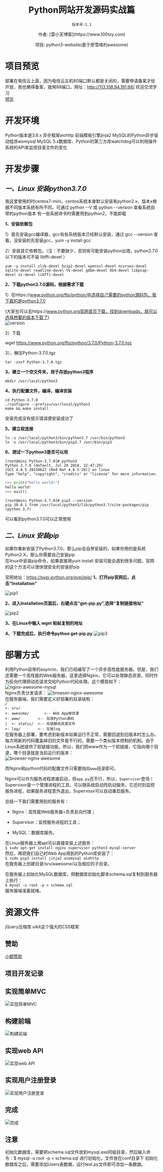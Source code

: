 <h1 align="center" style="margin-bottom: 20px;">Python网站开发源码实战篇</h1>
<p align="center"><code>版本号:1.1</code></p>
<p align="center">作者: [雷小天博客](https://www.100txy.com)</p>
<p align="center">项目: python3-website(基于廖雪峰的awesome)</p>  

# 项目预览  
部署在电信云上面，因为电信云主机80端口默认都是关闭的，需要申请备案才给开放，我也懒得备案，就用88端口。网址：http://113.108.94.191:88/ 欢迎交流学习  
[预览](http://113.108.94.191:88/)  


# 开发环境
Python版本是3.6.x  异步框架aiohttp  前端模板引擎jinja2  MySQL的Python异步驱动程序aiomysql  MySQL 5.x数据库、Python的第三方库watchdog可以利用操作系统的API来监控目录文件的变化

# 开发步骤  
## *一、Linux 安装python3.7.0*  
我这里使用的时centos7-mini，centos系统本身默认安装有python2.x，版本x根据不同版本系统有所不同，可通过 python --V 或 python --version 查看系统自带的python版本  有一些系统命令时需要用到python2，不能卸载  

**1、安装依赖包**                                                                       

1）首先安装gcc编译器，gcc有些系统版本已经默认安装，通过  gcc --version  查看，没安装的先安装gcc，yum -y install gcc  

2）安装其它依赖包，（注：不要缺少，否则有可能安装python出错，python3.7.0以下的版本可不装 libffi-devel ）

`yum -y install zlib-devel bzip2-devel openssl-devel ncurses-devel sqlite-devel readline-devel tk-devel gdbm-devel db4-devel libpcap-devel xz-devel libffi-devel`  

**2、下载python3.7.0源码，根据需求下载**                                 

1）在https://www.python.org/ftp/python/中选择自己需要的python源码包，我下载的是python3.7.0

(大家也可以去https://www.python.org官网首页下载，找到downloads，就可以选择想要的版本下载了)  
![version](/www/static/images/py1.png)

2）下载

wget https://www.python.org/ftp/python/3.7.0/Python-3.7.0.tgz  

3）、解压Python-3.7.0.tgz

`tar -zxvf Python-3.7.0.tgz`

**3、建立一个空文件夹，用于存放python3程序**　　　　　　　　

`mkdir /usr/local/python3`  

**4、执行配置文件，编译，编译安装**　　　　　　　　　　　　

`cd Python-3.7.0`  
`./configure --prefix=/usr/local/python3 `  
`make && make install`  

安装完成没有提示错误便安装成功了

**5、建立软连接**　　　　　　　　　　　　　　　　　　　　　

`ln -s /usr/local/python3/bin/python3.7 /usr/bin/python3`   
`ln -s /usr/local/python3/bin/pip3.7 /usr/bin/pip3`  

**6、测试一下python3是否可以用**　　　　　　　　　　　　　　

`[root@mini Python-3.7.0]# python3`    
`Python 3.7.0 (default, Jul 28 2018, 22:47:29)`    
`[GCC 4.8.5 20150623 (Red Hat 4.8.5-28)] on linux`     
`Type "help", "copyright", "credits" or "license" for more information. `  
```python
>>> print("hello world!")  
hello world!  
>>> exit()  
```
`[root@mini Python-3.7.0]# pip3 --version`  
`pip 10.0.1 from /usr/local/python3/lib/python3.7/site-packages/pip (python 3.7)`   

可以看到python3.7.0可以正常使用

## *二、Linux 安装pip*  
如果你重新安装了Python3.7.0，那么pip会自带安装的，如果你用的是系统Python2.X，那么你需要自己安装pip  
在linux中安装pip命令，如果直接用yum install 安装可能会遇到很多问题。官网的这个方法可以很快很安全的安装好pip  

官网地址：https://pypi.python.org/pypi/pip/
**1、打开pip官网后，点击“Installation”**

![pip1](/www/static/images/pip1.png)

**2、进入Installation页面后，右键点击“get-pip.py”,选择“复制链接地址”**

![pip2](/www/static/images/pip2.png)

**3、在Linux中输入 wget 粘帖复制的地址**

**4、下载完成后，执行命令python get-pip.py**
![pip3](/www/static/images/pip3.png)

# 部署方式  
利用Python自带的asyncio，我们已经编写了一个异步高性能服务器。但是，我们还需要一个高性能的Web服务器，这里选择Nginx，它可以处理静态资源，同时作为反向代理把动态请求交给Python代码处理。这个模型如下：
![nginx-awesome-mysql](/www/static/images/ps1.png)  
Nginx负责分发请求：
![browser-nginx-awesome](/www/static/images/ps2.png)  
在服务器端，我们需要定义好部署的目录结构：  
`/`  
`+- srv/`  
   `+- awesome/       <-- Web App根目录`  
      `+- www/        <-- 存放Python源码`    
      `|  +- static/  <-- 存放静态资源文件`    
      `+- log/        <-- 存放log`    
在服务器上部署，要考虑到新版本如果运行不正常，需要回退到旧版本时怎么办。每次用新的代码覆盖掉旧的文件是不行的，需要一个类似版本控制的机制。由于Linux系统提供了软链接功能，所以，我们把www作为一个软链接，它指向哪个目录，哪个目录就是当前运行的版本：  
![browser-nginx-awesome](/www/static/images/ps3.png)  

而Nginx和python代码的配置文件只需要指向`www`目录即可。  

Nginx可以作为服务进程直接启动，但`app.py`还不行，所以，`Supervisor`登场！Supervisor是一个管理进程的工具，可以随系统启动而启动服务，它还时刻监控服务进程，如果服务进程意外退出，Supervisor可以自动重启服务。

总结一下我们需要用到的服务有：

* Nginx：高性能Web服务器+负责反向代理；

* Supervisor：监控服务进程的工具；

* MySQL：数据库服务。

在Linux服务器上用apt可以直接安装上述服务：  
`$ sudo apt-get install nginx supervisor python3 mysql-server`  
然后，再把我们自己的Web App用到的Python库安装了：  
`$ sudo pip3 install jinja2 aiomysql aiohttp`  
在服务器上创建目录/srv/awesome/以及相应的子目录。  

在服务器上初始化MySQL数据库，把数据库初始化脚本schema.sql复制到服务器上执行：  
`$ mysql -u root -p < schema.sql`  
服务器端准备就绪。

# 资源文件
jQuery压缩库  uikit这个强大的CSS框架

## 赞助
[小额赞助](https://www.100txy.com/Home/Index/alidonate.html)

## 项目开发记录

## 实现简单MVC

![实现简单MVC](/www/static/images/showmvc.jpg)

## 构建前端

![构建前端](/www/static/images/index.jpg)

## 实现web API

![实现web API](/www/static/images/jsonapi.jpg)

## 实现用户注册登录

![实现用户注册登录](/www/static/images/rigister.jpg)

## 完成

![完成](/www/static/images/allshow.jpg)

## 注意
初始化数据库，需要把schema.sql文件放到mysql.exe同级目录，然后输入命令：$ mysql -u root -p < schema.sql 进行初始化，文件放在conf目录下
初始化数据库之后，需要添加Users表数据，运行test.py文件即可添加一条数据。
